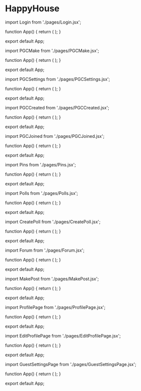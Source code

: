 # HappyHouse
import Login from './pages/Login.jsx';

function App() {
  return (
    <Login />
  );
}

export default App;

import PGCMake from './pages/PGCMake.jsx';

function App() {
  return (
    <PGCMake />
  );
}

export default App;

import PGCSettings from './pages/PGCSettings.jsx';

function App() {
  return (
    <PGCSettings />
  );
}

export default App;

import PGCCreated from './pages/PGCCreated.jsx';

function App() {
  return (
    <PGCCreated />
  );
}

export default App;

import PGCJoined from './pages/PGCJoined.jsx';

function App() {
  return (
    <PGCJoined />
  );
}

export default App;

import Pins from './pages/Pins.jsx';

function App() {
  return (
    <Pins />
  );
}

export default App;

import Polls from './pages/Polls.jsx';

function App() {
  return (
    <Polls />
  );
}

export default App;

import CreatePoll from './pages/CreatePoll.jsx';

function App() {
  return (
    <CreatePoll />
  );
}

export default App;

import Forum from './pages/Forum.jsx';

function App() {
  return (
    <Forum />
  );
}

export default App;

import MakePost from './pages/MakePost.jsx';

function App() {
  return (
    <MakePost />
  );
}

export default App;

import ProfilePage from './pages/ProfilePage.jsx';

function App() {
  return (
    <ProfilePage />
  );
}

export default App;

import EditProfilePage from './pages/EditProfilePage.jsx';

function App() {
  return (
    <EditProfilePage />
  );
}

export default App;

import GuestSettingsPage from './pages/GuestSettingsPage.jsx';

function App() {
  return (
    <ChGuestSettingsPageat />
  );
}

export default App;